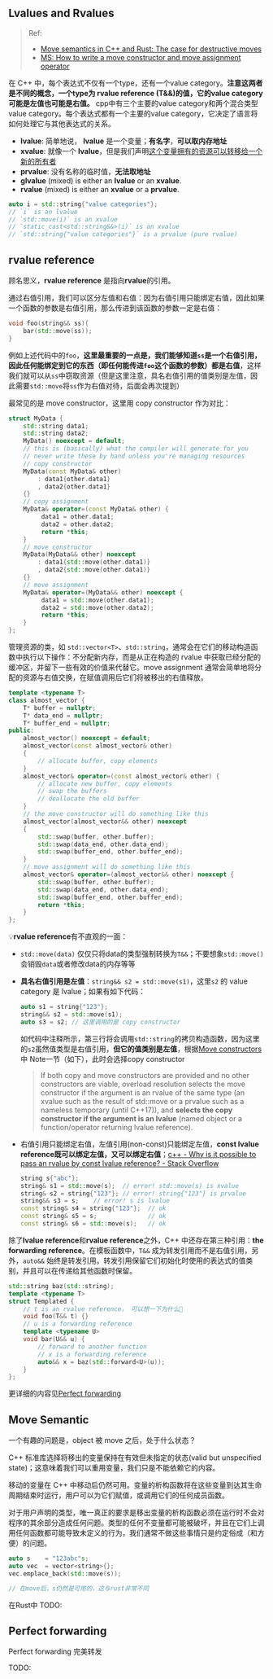 ## Lvalues and Rvalues
> Ref:
> 
> - [Move semantics in C++ and Rust: The case for destructive moves](https://radekvit.medium.com/move-semantics-in-c-and-rust-the-case-for-destructive-moves-d816891c354b)
> - [MS: How to write a move constructor and move assignment operator](https://learn.microsoft.com/en-us/cpp/cpp/move-constructors-and-move-assignment-operators-cpp?view=msvc-170)


在 C++ 中，每个表达式不仅有一个type，还有一个value category。**注意这两者是不同的概念，一个type为 rvalue reference (T&&)的值，它的value category可能是左值也可能是右值。** cpp中有三个主要的value category和两个混合类型value category。每个表达式都有一个主要的value category，它决定了语言将如何处理它与其他表达式的关系。

- **lvalue**: 简单地说， **lvalue** 是一个变量；**有名字**，**可以取内存地址**
- **xvalue**: 就像一个 **lvalue**，但是我们声明<u>这个变量拥有的资源可以转移给一个新的所有者</u>
- **prvalue**: 没有名称的临时值，**无法取地址**
- **glvalue** (mixed) is either an **lvalue** or an **xvalue**.
- **rvalue** (mixed) is either an **xvalue** or a **prvalue**.

```c++
auto i = std::string{"value categories"};
// `i` is an lvalue
// `std::move(i)` is an xvalue
// `static_cast<std::string&&>(i)` is an xvalue
// `std::string{"value categories"}` is a prvalue (pure rvalue)
```

## rvalue reference
顾名思义，**rvalue reference** 是指向**rvalue**的引用。

通过右值引用，我们可以区分左值和右值：因为右值引用只能绑定右值，因此如果一个函数的参数是右值引用，那么传进到该函数的参数一定是右值：

```cpp
void foo(string&& ss){
    bar(std::move(ss));
}
```

例如上述代码中的`foo`，**这里最重要的一点是，我们能够知道`ss`是一个右值引用，因此任何能绑定到它的东西（即任何能传进`foo`这个函数的参数）都是右值**，这样我们就可以从`ss`中窃取资源（但是这里注意，具名右值引用的值类别是左值，因此需要`std::move`将`ss`作为右值对待，后面会再次提到）

最常见的是 move constructor，这里用 copy constructor 作为对比：

```cpp
struct MyData {
    std::string data1;
    std::string data2;
    MyData() noexcept = default;
    // this is (basically) what the compiler will generate for you
    // never write these by hand unless you're managing resources
    // copy constructor
    MyData(const MyData& other)
        : data1{other.data1}
        , data2{other.data1}
    {}
    // copy assignment
    MyData& operator=(const MyData& other) {
         data1 = other.data1;
         data2 = other.data2;
         return *this;
    }
    // move constructor
    MyData(MyData&& other) noexcept
        : data1{std::move(other.data1)}
        , data2{std::move(other.data1)}
    {}
    // move assignment
    MyData& operator=(MyData&& other) noexcept {
         data1 = std::move(other.data1);
         data2 = std::move(other.data2);
         return *this;
    }
};

```

管理资源的类，如 `std::vector<T>`、`std::string`，通常会在它们的移动构造函数中执行以下操作：不分配新内存，而是从正在构造的 rvalue 中获取已经分配的缓冲区，并留下一些有效的价值来代替它。move assignment 通常会简单地将分配的资源与右值交换，在赋值调用后它们将被移出的右值释放。

```cpp
template <typename T>
class almost_vector {
    T* buffer = nullptr;
    T* data_end = nullptr;
    T* buffer_end = nullptr;
public:
    almost_vector() noexcept = default;
    almost_vector(const almost_vector& other)
    {
        // allocate buffer, copy elements
    }
    almost_vector& operator=(const almost_vector& other) {
        // allocate new buffer, copy elements
        // swap the buffers
        // deallocate the old buffer
    }
    // the move constructor will do something like this
    almost_vector(almost_vector&& other) noexcept
    {
        std::swap(buffer, other.buffer);
        std::swap(data_end, other.data_end);
        std::swap(buffer_end, other.buffer_end);
    }
    // move assignment will do something like this
    almost_vector& operator=(almost_vector&& other) noexcept {
        std::swap(buffer, other.buffer);
        std::swap(data_end, other.data_end);
        std::swap(buffer_end, other.buffer_end);
        return *this;
    }
};
```

💡**rvalue reference**有不直观的一面：

- `std::move(data)` 仅仅只将data的类型强制转换为`T&&`；不要想象`std::move()`会销毁`data`或者修改data的内存等等
- **具名右值引用是左值**：`string&& s2 = std::move(s1)`，这里`s2` 的 value category 是 lvalue；如果有如下代码：

    ```c++
    auto s1 = string{"123"};
    string&& s2 = std::move(s1);
    auto s3 = s2; // 这里调用的是 copy constructor
    ```
  
    如代码中注释所示，第三行将会调用`std::string`的拷贝构造函数，因为这里的`s2`虽然值类型是右值引用，**但它的值类别是左值**，根据[Move constructors](https://en.cppreference.com/w/cpp/language/move_constructor)中 Note一节（如下），此时会选择copy constructor

    > If both copy and move constructors are provided and no other constructors are viable, overload resolution selects the move constructor if the argument is an rvalue of the same type (an xvalue such as the result of std::move or a prvalue such as a nameless temporary (until C++17)), and **selects the copy constructor if the argument is an lvalue** (named object or a function/operator returning lvalue reference).
- 右值引用只能绑定右值，左值引用(non-const)只能绑定左值，**const lvalue reference既可以绑定左值，又可以绑定右值**；[c++ - Why is it possible to pass an rvalue by const lvalue reference? - Stack Overflow](https://stackoverflow.com/questions/58062090/why-is-it-possible-to-pass-an-rvalue-by-const-lvalue-reference)

    ```c++
    string s{"abc"};
    string& s1 = std::move(s);  // error! std::move(s) is xvalue
    string& s2 = string{"123"}; // error! string{"123"} is prvalue
    string&& s3 = s;    // error! s is lvalue
    const string& s4 = string{"123"};  // ok
    const string& s5 = s;              // ok
    const string& s6 = std::move(s);   // ok
    ```


除了**lvalue reference**和**rvalue reference**之外，C++ 中还存在第三种引用：**the forwarding reference**。在模板函数中，`T&&` 成为转发引用而不是右值引用，另外，`auto&&` 始终是转发引用。转发引用保留它们初始化时使用的表达式的值类别，并且可以在传递给其他函数时保留。

```cpp
std::string baz(std::string);
template <typename T>
struct Templated {
    // t is an rvalue reference， 可以想一下为什么🎉
    void foo(T&& t) {}
    // u is a forwarding reference
    template <typename U>
    void bar(U&& u) {
        // forward to another function
        // x is a forwarding reference
        auto&& x = baz(std::forward<U>(u));
    }
};
```

更详细的内容见[Perfect forwarding](#perfect-forwarding)


## Move Semantic

一个有趣的问题是，object 被 move 之后，处于什么状态？

C++ 标准库选择将移出的变量保持在有效但未指定的状态(valid but unspecified state)；这意味着我们可以重用变量，我们只是不能依赖它的内容。 

移动的变量在 C++ 中移动后仍然可用。变量的析构函数将在这些变量到达其生命周期结束时运行，用户可以为它们赋值，或调用它们的任何成员函数。 

对于用户声明的类型，唯一真正的要求是移出变量的析构函数必须在运行时不会对程序的其余部分造成任何问题。类型的任何不变量都可能被破坏，并且在它们上调用任何函数都可能导致未定义的行为，我们通常不做这些事情只是约定俗成（和方便）的问题。

```cpp
auto s    = "123abc"s;
auto vec  = vector<string>{};
vec.emplace_back(std::move(s));

// 在move后，s仍然是可用的，这与rust非常不同
```

在Rust中 TODO:

## Perfect forwarding
Perfect forwarding 完美转发

TODO: 